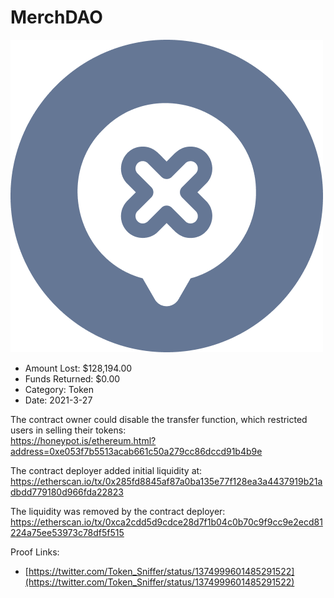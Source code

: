 # MerchDAO
![MerchDAO](/rektimages/MerchDAO.png)
- Amount Lost: $128,194.00
- Funds Returned: $0.00
- Category: Token
- Date: 2021-3-27

The contract owner could disable the transfer function, which restricted users in selling their tokens:  
https://honeypot.is/ethereum.html?address=0xe053f7b5513acab661c50a279cc86dccd91b4b9e  
  
The contract deployer added initial liquidity at:  
https://etherscan.io/tx/0x285fd8845af87a0ba135e77f128ea3a4437919b21adbdd779180d966fda22823  
  
The liquidity was removed by the contract deployer:  
https://etherscan.io/tx/0xca2cdd5d9cdce28d7f1b04c0b70c9f9cc9e2ecd81224a75ee53973c78df5f515


Proof Links:
- [https://twitter.com/Token_Sniffer/status/1374999601485291522](https://twitter.com/Token_Sniffer/status/1374999601485291522)


